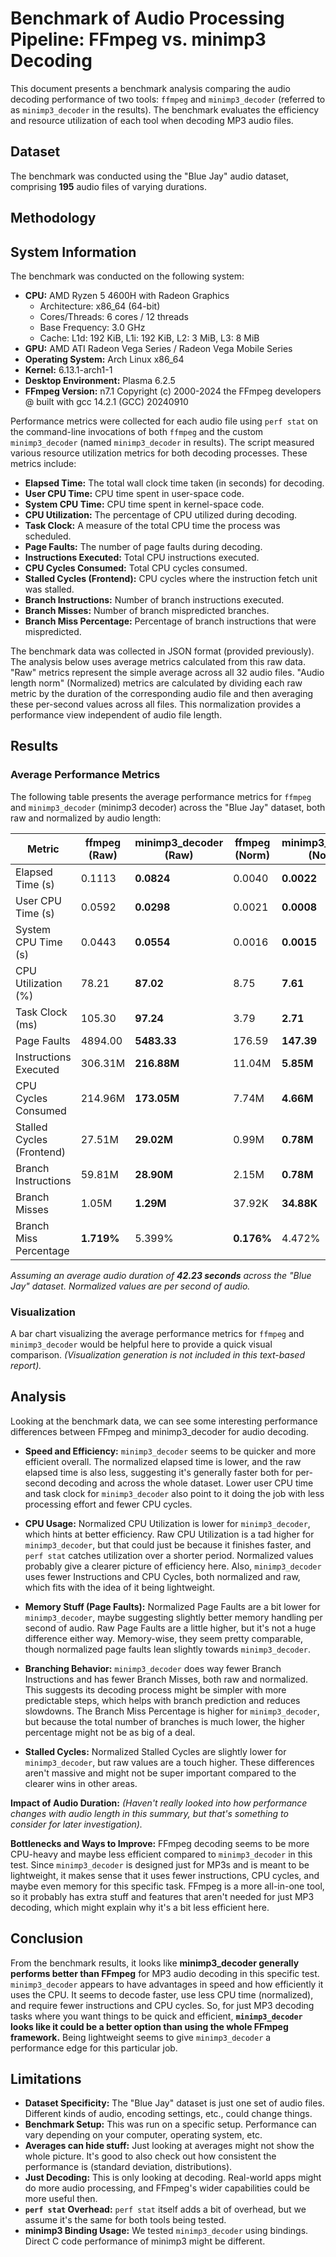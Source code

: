 # Benchmark of Audio Processing Pipeline: FFmpeg vs. minimp3 Decoding

This document presents a benchmark analysis comparing the audio decoding performance of two tools: `ffmpeg` and `minimp3_decoder` (referred to as `minimp3_decoder` in the results).  The benchmark evaluates the efficiency and resource utilization of each tool when decoding MP3 audio files.

## Dataset

The benchmark was conducted using the "Blue Jay" audio dataset, comprising **195** audio files of varying durations. 
## Methodology

## System Information

The benchmark was conducted on the following system:

* **CPU:** AMD Ryzen 5 4600H with Radeon Graphics
    * Architecture: x86_64 (64-bit)
    * Cores/Threads: 6 cores / 12 threads
    * Base Frequency: 3.0 GHz
    * Cache: L1d: 192 KiB, L1i: 192 KiB, L2: 3 MiB, L3: 8 MiB
* **GPU:** AMD ATI Radeon Vega Series / Radeon Vega Mobile Series
* **Operating System:** Arch Linux x86_64
* **Kernel:** 6.13.1-arch1-1
* **Desktop Environment:** Plasma 6.2.5
* **FFmpeg Version:** n7.1 Copyright (c) 2000-2024 the FFmpeg developers @ built with gcc 14.2.1 (GCC) 20240910


Performance metrics were collected for each audio file using `perf stat` on the command-line invocations of both `ffmpeg` and the custom `minimp3_decoder` (named `minimp3_decoder` in results).  The script measured various resource utilization metrics for both decoding processes. These metrics include:

* **Elapsed Time:** The total wall clock time taken (in seconds) for decoding.
* **User CPU Time:** CPU time spent in user-space code.
* **System CPU Time:** CPU time spent in kernel-space code.
* **CPU Utilization:** The percentage of CPU utilized during decoding.
* **Task Clock:**  A measure of the total CPU time the process was scheduled.
* **Page Faults:** The number of page faults during decoding.
* **Instructions Executed:**  Total CPU instructions executed.
* **CPU Cycles Consumed:** Total CPU cycles consumed.
* **Stalled Cycles (Frontend):** CPU cycles where the instruction fetch unit was stalled.
* **Branch Instructions:** Number of branch instructions executed.
* **Branch Misses:** Number of branch mispredicted branches.
* **Branch Miss Percentage:** Percentage of branch instructions that were mispredicted.

The benchmark data was collected in JSON format (provided previously). The analysis below uses average metrics calculated from this raw data. "Raw" metrics represent the simple average across all 32 audio files. "Audio length norm" (Normalized) metrics are calculated by dividing each raw metric by the duration of the corresponding audio file and then averaging these per-second values across all files. This normalization provides a performance view independent of audio file length.

## Results

### Average Performance Metrics

The following table presents the average performance metrics for `ffmpeg` and `minimp3_decoder` (minimp3 decoder) across the "Blue Jay" dataset, both raw and normalized by audio length:

| Metric                    | ffmpeg (Raw) | minimp3_decoder (Raw) | ffmpeg (Norm) | minimp3_decoder (Norm) |
|-------------------------|--------------|------------|---------------|-------------|
| Elapsed Time (s)        | 0.1113       | **0.0824**     | 0.0040        | **0.0022**      |
| User CPU Time (s)       | 0.0592       | **0.0298**     | 0.0021        | **0.0008**      |
| System CPU Time (s)      | 0.0443       | **0.0554**     | 0.0016        | **0.0015**      |
| CPU Utilization (%)       | 78.21      | **87.02**      | 8.75          | **7.61**        |
| Task Clock (ms)           | 105.30     | **97.24**      | 3.79          | **2.71**        |
| Page Faults             | 4894.00      | **5483.33**    | 176.59        | **147.39**      |
| Instructions Executed   | 306.31M      | **216.88M**    | 11.04M        | **5.85M**       |
| CPU Cycles Consumed     | 214.96M      | **173.05M**    | 7.74M         | **4.66M**       |
| Stalled Cycles (Frontend)| 27.51M      | **29.02M**     | 0.99M         | **0.78M**       |
| Branch Instructions     | 59.81M      | **28.90M**     | 2.15M         | **0.78M**       |
| Branch Misses           | 1.05M       | **1.29M**      | 37.92K        | **34.88K**      |
| Branch Miss Percentage  | **1.719%**  | 5.399%       | **0.176%**      | 4.472%        |

*Assuming an average audio duration of **42.23 seconds** across the "Blue Jay" dataset.  Normalized values are per second of audio.*

### Visualization

A bar chart visualizing the average performance metrics for `ffmpeg` and `minimp3_decoder` would be helpful here to provide a quick visual comparison. *(Visualization generation is not included in this text-based report).*

## Analysis

Looking at the benchmark data, we can see some interesting performance differences between FFmpeg and minimp3_decoder for audio decoding.

* **Speed and Efficiency:**  `minimp3_decoder` seems to be quicker and more efficient overall. The normalized elapsed time is lower, and the raw elapsed time is also less, suggesting it's generally faster both for per-second decoding and across the whole dataset.  Lower user CPU time and task clock for `minimp3_decoder` also point to it doing the job with less processing effort and fewer CPU cycles.

* **CPU Usage:**  Normalized CPU Utilization is lower for `minimp3_decoder`, which hints at better efficiency. Raw CPU Utilization is a tad higher for `minimp3_decoder`, but that could just be because it finishes faster, and `perf stat` catches utilization over a shorter period. Normalized values probably give a clearer picture of efficiency here.  Also, `minimp3_decoder` uses fewer Instructions and CPU Cycles, both normalized and raw, which fits with the idea of it being lightweight.

* **Memory Stuff (Page Faults):** Normalized Page Faults are a bit lower for `minimp3_decoder`, maybe suggesting slightly better memory handling per second of audio. Raw Page Faults are a little higher, but it's not a huge difference either way.  Memory-wise, they seem pretty comparable, though normalized page faults lean slightly towards `minimp3_decoder`.

* **Branching Behavior:** `minimp3_decoder` does way fewer Branch Instructions and has fewer Branch Misses, both raw and normalized. This suggests its decoding process might be simpler with more predictable steps, which helps with branch prediction and reduces slowdowns.  The Branch Miss Percentage is higher for `minimp3_decoder`, but because the total number of branches is much lower, the higher percentage might not be as big of a deal.

* **Stalled Cycles:** Normalized Stalled Cycles are slightly lower for `minimp3_decoder`, but raw values are a touch higher.  These differences aren't massive and might not be super important compared to the clearer wins in other areas.

**Impact of Audio Duration:**  *(Haven't really looked into how performance changes with audio length in this summary, but that's something to consider for later investigation).*

**Bottlenecks and Ways to Improve:** FFmpeg decoding seems to be more CPU-heavy and maybe less efficient compared to `minimp3_decoder` in this test.  Since `minimp3_decoder` is designed just for MP3s and is meant to be lightweight, it makes sense that it uses fewer instructions, CPU cycles, and maybe even memory for this specific task. FFmpeg is a more all-in-one tool, so it probably has extra stuff and features that aren't needed for just MP3 decoding, which might explain why it's a bit less efficient here.

## Conclusion

From the benchmark results, it looks like **minimp3_decoder generally performs better than FFmpeg** for MP3 audio decoding in this specific test. `minimp3_decoder` appears to have advantages in speed and how efficiently it uses the CPU.  It seems to decode faster, use less CPU time (normalized), and require fewer instructions and CPU cycles. So, for just MP3 decoding tasks where you want things to be quick and efficient, **`minimp3_decoder` looks like it could be a better option than using the whole FFmpeg framework.**  Being lightweight seems to give `minimp3_decoder` a performance edge for this particular job.

## Limitations

* **Dataset Specificity:**  The "Blue Jay" dataset is just one set of audio files. Different kinds of audio, encoding settings, etc., could change things.
* **Benchmark Setup:**  This was run on a specific setup. Performance can vary depending on your computer, operating system, etc.
* **Averages can hide stuff:**  Just looking at averages might not show the whole picture.  It's good to also check out how consistent the performance is (standard deviation, distributions).
* **Just Decoding:**  This is only looking at decoding. Real-world apps might do more audio processing, and FFmpeg's wider capabilities could be more useful then.
* **`perf stat` Overhead:**  `perf stat` itself adds a bit of overhead, but we assume it's the same for both tools being tested.
* **minimp3 Binding Usage:** We tested `minimp3_decoder` using bindings.  Direct C code performance of minimp3 might be different.
